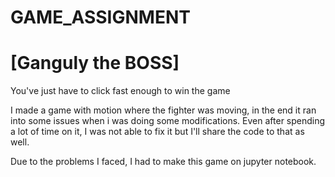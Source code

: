 # GAME_ASSIGNMENT
# [Ganguly the BOSS]
You've just have to click fast enough to win the game

I made a game with motion where the fighter was moving, in the end it ran into some issues when i was doing some modifications. Even after spending a lot of time on it, I was not able to fix it but I'll share the code to that as well.

Due to the problems I faced, I had to make this game on jupyter notebook.
